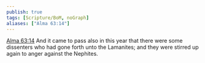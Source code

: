 ```yaml
---
publish: true
tags: [Scripture/BoM, noGraph]
aliases: ["Alma 63:14"]
---
```

[Alma 63:14](https://churchofjesuschrist.org/study/scriptures/bofm/alma/63?lang=eng&id=p14#p14) And it came to pass also in this year that there were some dissenters who had gone forth unto the Lamanites; and they were stirred up again to anger against the Nephites.

